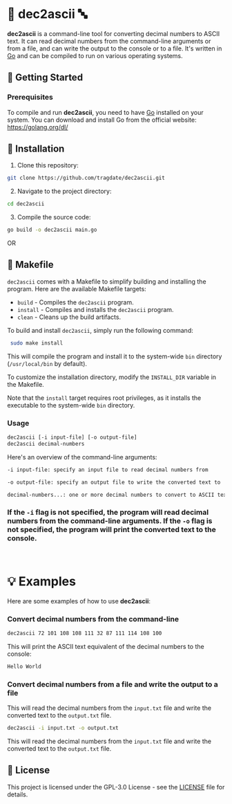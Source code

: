 # 🔢 dec2ascii 🔤

**dec2ascii** is a command-line tool for converting decimal numbers to ASCII text. It can read decimal numbers from the command-line arguments or from a file, and can write the output to the console or to a file. It's written in [Go](https://golang.org/) and can be compiled to run on various operating systems.  

## 🚀 Getting Started

### Prerequisites

To compile and run **dec2ascii**, you need to have [Go](https://golang.org/) installed on your system. You can download and install Go from the official website: https://golang.org/dl/

## 🐹 Installation

1. Clone this repository:
```bash
git clone https://github.com/tragdate/dec2ascii.git
```
2. Navigate to the project directory:
```bash
cd dec2ascii
```

3. Compile the source code:
```bash
go build -o dec2ascii main.go
```

OR 

## 💾 Makefile

`dec2ascii` comes with a Makefile to simplify building and installing the program. Here are the available Makefile targets:

- `build` - Compiles the `dec2ascii` program.
- `install` - Compiles and installs the `dec2ascii` program.
- `clean` - Cleans up the build artifacts.

To build and install `dec2ascii`, simply run the following command:
```bash
 sudo make install
```

This will compile the program and install it to the system-wide `bin` directory (`/usr/local/bin` by default).

To customize the installation directory, modify the `INSTALL_DIR` variable in the Makefile.

Note that the `install` target requires root privileges, as it installs the executable to the system-wide `bin` directory.


### Usage
```bash
dec2ascii [-i input-file] [-o output-file] 
dec2ascii decimal-numbers
```
Here's an overview of the command-line arguments:
```bash
-i input-file: specify an input file to read decimal numbers from

-o output-file: specify an output file to write the converted text to

decimal-numbers...: one or more decimal numbers to convert to ASCII text
```
### If the `-i` flag is not specified, the program will read decimal numbers from the command-line arguments. If the `-o` flag is not specified, the program will print the converted text to the console.

<br>

# 💡 Examples

Here are some examples of how to use **dec2ascii**:

### Convert decimal numbers from the command-line
```bash
dec2ascii 72 101 108 108 111 32 87 111 114 108 100
```


This will print the ASCII text equivalent of the decimal numbers to the console:
```bash
Hello World
```


### Convert decimal numbers from a file and write the output to a file


This will read the decimal numbers from the `input.txt` file and write the converted text to the `output.txt` file.

```bash
dec2ascii -i input.txt -o output.txt
```
This will read the decimal numbers from the `input.txt` file and write the converted text to the `output.txt` file.

## 📝 License

This project is licensed under the GPL-3.0 License - see the [LICENSE](LICENSE) file for details.
